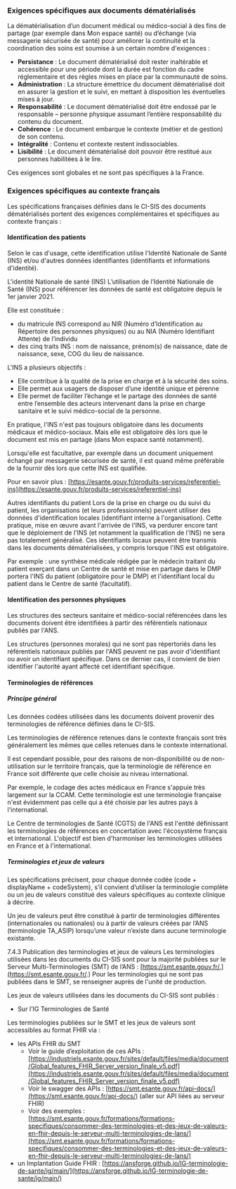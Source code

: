 ### Exigences spécifiques aux documents dématérialisés

La dématérialisation d’un document médical ou médico-social à des fins de partage (par exemple dans Mon espace santé) ou d’échange (via messagerie sécurisée de santé) pour améliorer la continuité et la coordination des soins est soumise à un certain nombre d'exigences :

* **Persistance** : Le document dématérialisé doit rester inaltérable et accessible pour une période dont la durée est fonction du cadre réglementaire et des règles mises en place par la communauté de soins.
* **Administration** : La structure émettrice du document dématérialisé doit en assurer la gestion et le suivi, en mettant à disposition les éventuelles mises à jour.
* **Responsabilité** : Le document dématérialisé doit être endossé par le responsable – personne physique assumant l’entière responsabilité du contenu du document.
* **Cohérence** : Le document embarque le contexte (métier et de gestion) de son contenu.
* **Intégralité** : Contenu et contexte restent indissociables.
* **Lisibilité** : Le document dématérialisé doit pouvoir être restitué aux personnes habilitées à le lire.

Ces exigences sont globales et ne sont pas spécifiques à la France.

### Exigences spécifiques au contexte français

Les spécifications françaises définies dans le CI-SIS des documents dématérialisés portent des exigences complémentaires et spécifiques au contexte français :

#### Identification des patients

Selon le cas d'usage, cette identification utilise l'Identité Nationale de Santé (INS) et/ou d'autres données identifiantes (identifiants et informations d'identité).

L'identité Nationale de santé (INS)
L’utilisation de l’Identité Nationale de Santé (INS) pour référencer les données de santé est obligatoire depuis le 1er janvier 2021.

Elle est constituée :
* du matricule INS correspond au NIR (Numéro d’Identification au Répertoire des personnes physiques) ou au NIA (Numéro Identifiant Attente) de l’individu
* des cinq traits INS : nom de naissance, prénom(s) de naissance, date de naissance, sexe, COG du lieu de naissance.

L'INS a plusieurs objectifs :
* Elle contribue à la qualité de la prise en charge et à la sécurité des soins.
* Elle permet aux usagers de disposer d’une identité unique et pérenne
* Elle permet de faciliter l’échange et le partage des données de santé entre l’ensemble des acteurs intervenant dans la prise en charge sanitaire et le suivi médico-social de la personne.

En pratique, l'INS n'est pas toujours obligatoire dans les documents médicaux et médico-sociaux. Mais elle est obligatoire dès lors que le document est mis en partage (dans Mon espace santé notamment).

Lorsqu'elle est facultative, par exemple dans un document uniquement échangé par messagerie sécurisée de santé, il est quand même préférable de la fournir dès lors que cette INS est qualifiée.

Pour en savoir plus : [https://esante.gouv.fr/produits-services/referentiel-ins](https://esante.gouv.fr/produits-services/referentiel-ins)

Autres identifiants du patient
Lors de la prise en charge ou du suivi du patient, les organisations (et leurs professionnels) peuvent utiliser des données d'identification locales (identifiant interne à l'organisation).
Cette pratique, mise en œuvre avant l'arrivée de l'INS, va perdurer encore tant que le déploiement de l'INS (et notamment la qualification de l'INS) ne sera pas totalement généralisé.
Ces identifiants locaux peuvent être transmis dans les documents dématérialisées, y compris lorsque l'INS est obligatoire.

Par exemple : une synthèse médicale rédigée par le médecin traitant du patient exerçant dans un Centre de santé et mise en partage dans le DMP portera l'INS du patient (obligatoire pour le DMP) et l'identifiant local du patient dans le Centre de santé (facultatif).

#### Identification des personnes physiques

Les structures des secteurs sanitaire et médico-social référencées dans les documents doivent être identifiées à partir des référentiels nationaux publiés par l'ANS.

Les structures (personnes morales) qui ne sont pas répertoriés dans les référentiels nationaux publiés par l'ANS peuvent ne pas avoir d'identifiant ou avoir un identifiant spécifique. Dans ce dernier cas, il convient de bien identifier l'autorité ayant affecté cet identifiant spécifique.

#### Terminologies de références

##### Principe général

Les données codées utilisées dans les documents doivent provenir des terminologies de référence définies dans le CI-SIS.

Les terminologies de référence retenues dans le contexte français sont très généralement les mêmes que celles retenues dans le contexte international.

Il est cependant possible, pour des raisons de non-disponibilité ou de non-utilisation sur le territoire français, que la terminologie de référence en France soit différente que celle choisie au niveau international.

Par exemple, le codage des actes médicaux en France s'appuie très largement sur la CCAM.
Cette terminologie est une terminologie française n'est évidemment pas celle qui a été choisie par les autres pays à l'international.

Le Centre de terminologies de Santé (CGTS) de l'ANS est l'entité définissant les terminologies de références en concertation avec l'écosystème français et international. L'objectif est bien d'harmoniser les terminologies utilisées en France et à l'international.

##### Terminologies et jeux de valeurs

Les spécifications précisent, pour chaque donnée codée (code + displayName + codeSystem), s’il convient d’utiliser la terminologie complète ou un jeu de valeurs constitué des valeurs spécifiques au contexte clinique à décrire.

Un jeu de valeurs peut être constitué à partir de terminologies différentes (internationales ou nationales) ou à partir de valeurs créées par l’ANS (terminologie TA_ASIP) lorsqu’une valeur n’existe dans aucune terminologie existante.

7.4.3	Publication des terminologies et jeux de valeurs
Les terminologies utilisées dans les documents du CI-SIS sont pour la majorité publiées sur le Serveur Multi-Terminologies (SMT) de l’ANS : [https://smt.esante.gouv.fr/.](https://smt.esante.gouv.fr/.) 
Pour les terminologies qui ne sont pas publiées dans le SMT, se renseigner auprès de l'unité de production.

Les jeux de valeurs utilisées dans les documents du CI-SIS sont publiés :
* Sur l'IG Terminologies de Santé

Les terminologies publiées sur le SMT et les jeux de valeurs sont accessibles au format FHIR via :
* les APIs FHIR du SMT
  * Voir le guide d’exploitation de ces APIs : [https://industriels.esante.gouv.fr/sites/default/files/media/document/Global_features_FHIR_Server_version_finale_v5.pdf](https://industriels.esante.gouv.fr/sites/default/files/media/document/Global_features_FHIR_Server_version_finale_v5.pdf)
  * Voir le swagger des APIs : [https://smt.esante.gouv.fr/api-docs/](https://smt.esante.gouv.fr/api-docs/) (aller sur API liées au serveur FHIR)
  * Voir des exemples : [https://smt.esante.gouv.fr/formations/formations-specifiques/consommer-des-terminologies-et-des-jeux-de-valeurs-en-fhir-depuis-le-serveur-multi-terminologies-de-lans/](https://smt.esante.gouv.fr/formations/formations-specifiques/consommer-des-terminologies-et-des-jeux-de-valeurs-en-fhir-depuis-le-serveur-multi-terminologies-de-lans/) 
* un Implantation Guide FHIR : [https://ansforge.github.io/IG-terminologie-de-sante/ig/main/](https://ansforge.github.io/IG-terminologie-de-sante/ig/main/)



